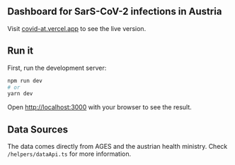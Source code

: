 ## Dashboard for SarS-CoV-2 infections in Austria
Visit [covid-at.vercel.app](http://covid-at.vercel.app) to see the live version.

## Run it

First, run the development server:

```bash
npm run dev
# or
yarn dev
```

Open [http://localhost:3000](http://localhost:3000) with your browser to see the result.

## Data Sources

The data comes directly from AGES and the austrian health ministry. Check `/helpers/dataApi.ts` for more information.
